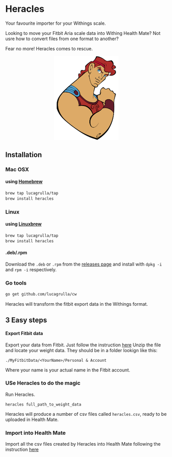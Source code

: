 # Heracles

Your favourite importer for your Withings scale.

Looking to move your Fitbit Aria scale data into Withing Health Mate? Not usre how to convert files from one format to another?

Fear no more!
Heracles comes to rescue.

<div style="text-align: center">
    <img src="https://github.com/lucagrulla/heracles/blob/main/heracles.gif" alt="drawing" style="width:200px;"/>
</div>

## Installation

### Mac OSX

#### using [Homebrew](https://brew.sh)

```bash
brew tap lucagrulla/tap
brew install heracles
```

### Linux

#### using [Linuxbrew](https://linuxbrew.sh/brew/)

```bash
brew tap lucagrulla/tap
brew install heracles
```

#### .deb/.rpm

Download the ```.deb``` or ```.rpm``` from the [releases page](https://github.com/lucagrulla/heracles) and install with ````dpkg -i```` and ````rpm -i```` respectively.

### Go tools

```bash
go get github.com/lucagrulla/cw
```

Heracles will transform the fitbit export data in the Withings format.

## 3 Easy steps
#### Export Fitbit data
Export your data from Fitbit. Just follow the instruction [here](https://help.fitbit.com/articles/en_US/Help_article/1133.htm)
Unzip the file and locate your weight data.
They should be in a folder lookign like this:
```console
./MyFitbitData/<YourName>/Personal & Account
```
Where your name is your actual name in the Fitbit account.

### USe Heracles to do the magic
Run Heracles.
```console
heracles full_path_to_weight_data
```
Heracles will produce a number of csv files called `heracles.csv`, ready to be uploaded in Health Mate.

### Import into Health Mate
Import all the csv files created by Heracles into Health Mate following the instruction [here](https://support.withings.com/hc/en-us/articles/201491477-Health-Mate-Online-Dashboard-Importing-data)
